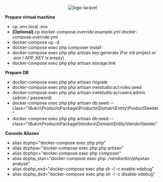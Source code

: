 <p align="center"><img src="https://laravel.com/assets/img/components/logo-laravel.svg" alt="logo-laravel"></p>

<p><strong>Prepare virtual machine</strong></p>

- cp .env.local .env
- <strong>[Optional]</strong> cp docker-compose.override.example.yml docker-compose.override.yml
- docker-compose up -d
- docker-compose exec php composer install
- docker-compose exec php php artisan key:generate (For init project or .env / APP_KEY is empty)
- docker-compose exec php php artisan storage:link

<p><strong>Prepare DB</strong></p>

- docker-compose exec php php artisan migrate
- docker-compose exec php php artisan inetstudio:acl:roles:seed
- docker-compose exec php php artisan inetstudio:acl:users:admin (admin / password)
- docker-compose exec php php artisan db:seed --class="\Bukin\ProductsPackage\Products\Domain\Entity\ProductSeeder"
- docker-compose exec php php artisan db:seed --class="\Bukin\ProductsPackage\Vendors\Domain\Entity\VendorSeeder"

<p><strong>Console Aliases</strong></p>

- alias dcphp="docker-compose exec php php"
- alias dcphpa="docker-compose exec php php artisan"
- alias dcphpc="docker-compose exec php composer"
- alias dcphp_stan="docker-compose exec php ./vendor/bin/phpstan analyse"
- alias dcphp_exd="docker-compose exec php sh -l -c enable-xdebug"
- alias dcphp_dxd="docker-compose exec php sh -l -c disable-xdebug"
